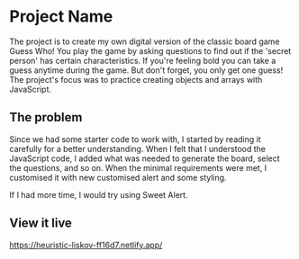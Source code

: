 # Project Name

The project is to create my own digital version of the classic board game Guess Who! You play the game by asking questions to find out if the 'secret person' has certain characteristics. If you're feeling bold you can take a guess anytime during the game. But don't forget, you only get one guess! The project's focus was to practice creating objects and arrays with JavaScript.

## The problem

 Since we had some starter code to work with, I started by reading it carefully for a better understanding. When I felt that I understood the JavaScript code, I added what was needed to generate the board, select the questions, and so on. When the minimal requirements were met, I customised it with new customised alert and some styling. 
 
 If I had more time, I would try using Sweet Alert.

## View it live

https://heuristic-liskov-ff16d7.netlify.app/
